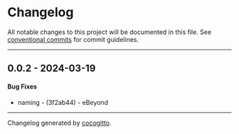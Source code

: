 # Changelog
All notable changes to this project will be documented in this file. See [conventional commits](https://www.conventionalcommits.org/) for commit guidelines.

- - -
## 0.0.2 - 2024-03-19
#### Bug Fixes
- naming - (3f2ab44) - eBeyond

- - -

Changelog generated by [cocogitto](https://github.com/cocogitto/cocogitto).